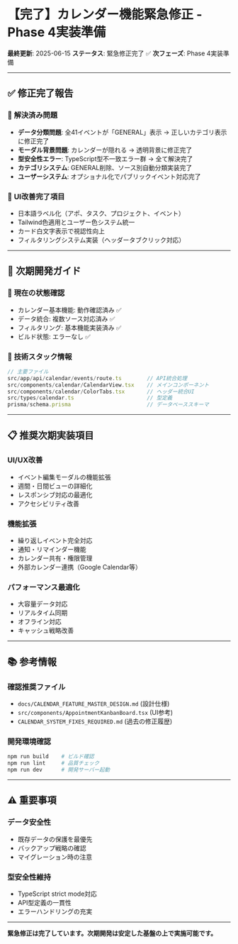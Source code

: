 # 【完了】カレンダー機能緊急修正 - Phase 4実装準備

**最終更新**: 2025-06-15
**ステータス**: 緊急修正完了 ✅
**次フェーズ**: Phase 4実装準備

---

## ✅ 修正完了報告

### 🔧 **解決済み問題**
- **データ分類問題**: 全41イベントが「GENERAL」表示 → 正しいカテゴリ表示に修正完了
- **モーダル背景問題**: カレンダーが隠れる → 透明背景に修正完了  
- **型安全性エラー**: TypeScript型不一致エラー群 → 全て解決完了
- **カテゴリシステム**: GENERAL削除、ソース別自動分類実装完了
- **ユーザーシステム**: オプショナル化でパブリックイベント対応完了

### 🎨 **UI改善完了項目**
- 日本語ラベル化（アポ、タスク、プロジェクト、イベント）
- Tailwind色適用とユーザー色システム統一
- カード白文字表示で視認性向上
- フィルタリングシステム実装（ヘッダータブクリック対応）

---

## 🚀 次期開発ガイド

### 🎯 **現在の状態確認**
- カレンダー基本機能: 動作確認済み ✅
- データ統合: 複数ソース対応済み ✅  
- フィルタリング: 基本機能実装済み ✅
- ビルド状態: エラーなし ✅

### 🔧 **技術スタック情報**
```typescript
// 主要ファイル
src/app/api/calendar/events/route.ts        // API統合処理
src/components/calendar/CalendarView.tsx    // メインコンポーネント
src/components/calendar/ColorTabs.tsx       // ヘッダー統合UI
src/types/calendar.ts                       // 型定義
prisma/schema.prisma                        // データベーススキーマ
```

---

## 📋 推奨次期実装項目

### **UI/UX改善**
- イベント編集モーダルの機能拡張
- 週間・日間ビューの詳細化
- レスポンシブ対応の最適化
- アクセシビリティ改善

### **機能拡張**
- 繰り返しイベント完全対応
- 通知・リマインダー機能
- カレンダー共有・権限管理
- 外部カレンダー連携（Google Calendar等）

### **パフォーマンス最適化**
- 大容量データ対応
- リアルタイム同期
- オフライン対応
- キャッシュ戦略改善

---

## 📚 参考情報

### **確認推奨ファイル**
- `docs/CALENDAR_FEATURE_MASTER_DESIGN.md` (設計仕様)
- `src/components/AppointmentKanbanBoard.tsx` (UI参考)
- `CALENDAR_SYSTEM_FIXES_REQUIRED.md` (過去の修正履歴)

### **開発環境確認**
```bash
npm run build    # ビルド確認
npm run lint     # 品質チェック
npm run dev      # 開発サーバー起動
```

---

## ⚠️ 重要事項

### **データ安全性**
- 既存データの保護を最優先
- バックアップ戦略の確認
- マイグレーション時の注意

### **型安全性維持**
- TypeScript strict mode対応
- API型定義の一貫性
- エラーハンドリングの充実

---

**緊急修正は完了しています。次期開発は安定した基盤の上で実施可能です。**